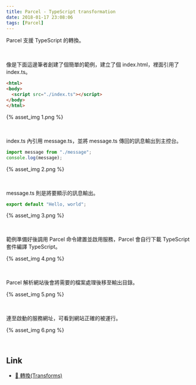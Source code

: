 ```yaml
---
title: Parcel - TypeScript transformation
date: 2018-01-17 23:08:06
tags: [Parcel]
---
```


Parcel 支援 TypeScript 的轉換。  

<!-- More -->

<br/>


像是下面這邊筆者創建了個簡單的範例，建立了個 index.html，裡面引用了 index.ts。  
```html
<html>
<body>
  <script src="./index.ts"></script>
</body>
</html>
```

{% asset_img 1.png %}
 
<br/>


index.ts 內引用 message.ts，並將 message.ts 傳回的訊息輸出到主控台。  

```typescript
import message from "./message";
console.log(message);
```

{% asset_img 2.png %}
 
<br/>


message.ts 則是將要顯示的訊息輸出。  

```typescript
export default "Hello, world";
```

{% asset_img 3.png %}
 
<br/>


範例準備好後調用 Parcel 命令建置並啟用服務，Parcel 會自行下載 TypeScript 套件編譯 TypeScript。  

{% asset_img 4.png %}
 
<br/>


Parcel 解析網站後會將需要的檔案處理後移至輸出目錄。  

{% asset_img 5.png %}
 
<br/>


連至啟動的服務網址，可看到網站正確的被運行。

{% asset_img 6.png %}
 
<br/>


Link
----
* [🐠 轉換(Transforms)](https://parceljs.org/transforms.html)
